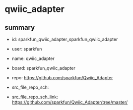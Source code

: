 # qwiic_adapter
 
## summary 
* id: sparkfun_qwiic_adapter_sparkfun_qwiic_adapter
* user: sparkfun
* name: qwiic_adapter
* board: sparkfun_qwiic_adapter
* repo: https://github.com/sparkfun/Qwiic_Adapter



* src_file_repo_sch: 
* src_file_repo_sch_link: https://github.com/sparkfun/Qwiic_Adapter/tree/master/






